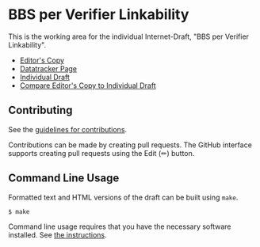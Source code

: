# BBS per Verifier Linkability

This is the working area for the individual Internet-Draft, "BBS per Verifier Linkability".

* [Editor's Copy](https://Wind4Greg.github.io/bbs-per-verifier-id/#go.draft-vasilis-bbs-per-verifier-linkability.html)
* [Datatracker Page](https://datatracker.ietf.org/doc/draft-vasilis-bbs-per-verifier-linkability)
* [Individual Draft](https://datatracker.ietf.org/doc/html/draft-vasilis-bbs-per-verifier-linkability)
* [Compare Editor's Copy to Individual Draft](https://Wind4Greg.github.io/bbs-per-verifier-id/#go.draft-vasilis-bbs-per-verifier-linkability.diff)


## Contributing

See the
[guidelines for contributions](https://github.com/Wind4Greg/bbs-per-verifier-id/blob/main/CONTRIBUTING.md).

Contributions can be made by creating pull requests.
The GitHub interface supports creating pull requests using the Edit (✏) button.


## Command Line Usage

Formatted text and HTML versions of the draft can be built using `make`.

```sh
$ make
```

Command line usage requires that you have the necessary software installed.  See
[the instructions](https://github.com/martinthomson/i-d-template/blob/main/doc/SETUP.md).

